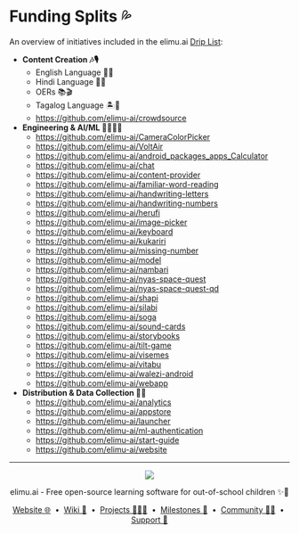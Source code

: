 # Funding Splits 💦

An overview of initiatives included in the elimu.ai [Drip List](https://www.drips.network/app/drip-lists/41305178594442616889778610143373288091511468151140966646158126636698):

- **Content Creation 🎶🎙️**
  - English Language 🍔🏈
  - Hindi Language 🏏🐯
  - OERs 📚🎬
  - Tagalog Language 🏝️🦎
  - https://github.com/elimu-ai/crowdsource
- **Engineering & AI/ML 👩🏽‍💻📱**
  - https://github.com/elimu-ai/CameraColorPicker
  - https://github.com/elimu-ai/VoltAir
  - https://github.com/elimu-ai/android_packages_apps_Calculator
  - https://github.com/elimu-ai/chat
  - https://github.com/elimu-ai/content-provider
  - https://github.com/elimu-ai/familiar-word-reading
  - https://github.com/elimu-ai/handwriting-letters
  - https://github.com/elimu-ai/handwriting-numbers
  - https://github.com/elimu-ai/herufi
  - https://github.com/elimu-ai/image-picker
  - https://github.com/elimu-ai/keyboard
  - https://github.com/elimu-ai/kukariri
  - https://github.com/elimu-ai/missing-number
  - https://github.com/elimu-ai/model
  - https://github.com/elimu-ai/nambari
  - https://github.com/elimu-ai/nyas-space-quest
  - https://github.com/elimu-ai/nyas-space-quest-qd
  - https://github.com/elimu-ai/shapi
  - https://github.com/elimu-ai/silabi
  - https://github.com/elimu-ai/soga
  - https://github.com/elimu-ai/sound-cards
  - https://github.com/elimu-ai/storybooks
  - https://github.com/elimu-ai/tilt-game
  - https://github.com/elimu-ai/visemes
  - https://github.com/elimu-ai/vitabu
  - https://github.com/elimu-ai/walezi-android
  - https://github.com/elimu-ai/webapp
- **Distribution & Data Collection 🛵💨**
  - https://github.com/elimu-ai/analytics
  - https://github.com/elimu-ai/appstore
  - https://github.com/elimu-ai/launcher
  - https://github.com/elimu-ai/ml-authentication
  - https://github.com/elimu-ai/start-guide
  - https://github.com/elimu-ai/website

---

<p align="center">
  <img src="https://github.com/elimu-ai/webapp/blob/main/src/main/webapp/static/img/logo-text-256x78.png" />
</p>
<p align="center">
  elimu.ai - Free open-source learning software for out-of-school children ✨🚀
</p>
<p align="center">
  <a href="https://elimu.ai">Website 🌐</a>
  &nbsp;•&nbsp;
  <a href="https://github.com/elimu-ai/wiki#readme">Wiki 📃</a>
  &nbsp;•&nbsp;
  <a href="https://github.com/orgs/elimu-ai/projects?query=is%3Aopen">Projects 👩🏽‍💻</a>
  &nbsp;•&nbsp;
  <a href="https://github.com/elimu-ai/wiki/milestones">Milestones 🎯</a>
  &nbsp;•&nbsp;
  <a href="https://github.com/elimu-ai/wiki#open-source-community">Community 👋🏽</a>
  &nbsp;•&nbsp;
  <a href="https://www.drips.network/app/drip-lists/41305178594442616889778610143373288091511468151140966646158126636698">Support 💜</a>
</p>
